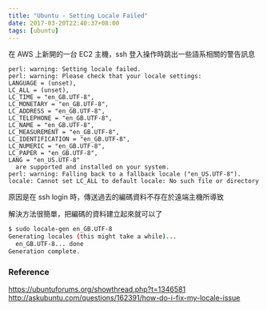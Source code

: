 ```yaml
---
title: "Ubuntu - Setting Locale Failed"
date: 2017-03-20T22:40:37+08:00
tags: [ubuntu]
---
```


在 AWS 上新開的一台 EC2 主機，ssh 登入操作時跳出一些語系相關的警告訊息

```
perl: warning: Setting locale failed.
perl: warning: Please check that your locale settings:
LANGUAGE = (unset),
LC_ALL = (unset),
LC_TIME = "en_GB.UTF-8",
LC_MONETARY = "en_GB.UTF-8",
LC_ADDRESS = "en_GB.UTF-8",
LC_TELEPHONE = "en_GB.UTF-8",
LC_NAME = "en_GB.UTF-8",
LC_MEASUREMENT = "en_GB.UTF-8",
LC_IDENTIFICATION = "en_GB.UTF-8",
LC_NUMERIC = "en_GB.UTF-8",
LC_PAPER = "en_GB.UTF-8",
LANG = "en_US.UTF-8"
  are supported and installed on your system.
perl: warning: Falling back to a fallback locale ("en_US.UTF-8").
locale: Cannot set LC_ALL to default locale: No such file or directory
```

原因是在 ssh login 時，傳送過去的編碼資料不存在於遠端主機所導致

解決方法很簡單，把編碼的資料建立起來就可以了

```bash
$ sudo locale-gen en_GB.UTF-8
Generating locales (this might take a while)...
  en_GB.UTF-8... done
Generation complete.
```

### Reference

https://ubuntuforums.org/showthread.php?t=1346581
http://askubuntu.com/questions/162391/how-do-i-fix-my-locale-issue

